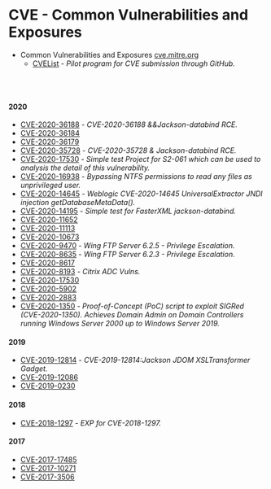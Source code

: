 # CVE - Common Vulnerabilities and Exposures

- Common Vulnerabilities and Exposures [cve.mitre.org](https://cve.mitre.org)
  - [CVEList](https://github.com/CVEProject/cvelist) - _Pilot program for CVE submission through GitHub._
<br >
<br >

#### 2020
- [CVE-2020-36188](https://github.com/Al1ex/CVE-2020-36188) - _CVE-2020-36188 &&Jackson-databind RCE._
- [CVE-2020-36184](https://github.com/Al1ex/CVE-2020-36184)
- [CVE-2020-36179](https://github.com/Al1ex/CVE-2020-36179)
- [CVE-2020-35728](https://github.com/Al1ex/CVE-2020-35728) - _CVE-2020-35728 & Jackson-databind RCE._
- [CVE-2020-17530](https://github.com/Al1ex/CVE-2020-17530) - _Simple test Project for S2-061 which can be used to analysis the detail of this vulnerability._
- [CVE-2020-16938](https://github.com/ioncodes/CVE-2020-16938) - _Bypassing NTFS permissions to read any files as unprivileged user._
- [CVE-2020-14645](https://github.com/Al1ex/CVE-2020-14645) - _Weblogic CVE-2020-14645 UniversalExtractor JNDI injection getDatabaseMetaData()._
- [CVE-2020-14195](https://github.com/Al1ex/CVE-2020-14195) - _Simple test for FasterXML jackson-databind._
- [CVE-2020-11652](https://github.com/Al1ex/CVE-2020-11652)
- [CVE-2020-11113](https://github.com/Al1ex/CVE-2020-11113)
- [CVE-2020-10673](https://github.com/Al1ex/CVE-2020-10673)
- [CVE-2020-9470](https://github.com/Al1ex/CVE-2020-9470) - _Wing FTP Server 6.2.5 - Privilege Escalation._
- [CVE-2020-8635](https://github.com/Al1ex/CVE-2020-8635) - _Wing FTP Server 6.2.3 - Privilege Escalation._
- [CVE-2020-8617](https://github.com/knqyf263/CVE-2020-8617)
- [CVE-2020-8193](https://github.com/jas502n/CVE-2020-8193) - _Citrix ADC Vulns._
- [CVE-2020-17530](https://github.com/Al1ex/CVE-2020-17530)
- [CVE-2020-5902](https://github.com/Al1ex/CVE-2020-5902)
- [CVE-2020-2883](https://github.com/Al1ex/CVE-2020-2883)
- [CVE-2020-1350](https://github.com/Al1ex/CVE-2020-1350) - _Proof-of-Concept (PoC) script to exploit SIGRed (CVE-2020-1350). Achieves Domain Admin on Domain Controllers running Windows Server 2000 up to Windows Server 2019._
#### 2019
- [CVE-2019-12814](https://github.com/Al1ex/CVE-2019-12814) - _CVE-2019-12814:Jackson JDOM XSLTransformer Gadget._
- [CVE-2019-12086](https://github.com/Al1ex/CVE-2019-12086)
- [CVE-2019-0230](https://github.com/Al1ex/CVE-2019-0230)

#### 2018
- [CVE-2018-1297](https://github.com/Al1ex/CVE-2018-1297) - _EXP for CVE-2018-1297._

#### 2017
- [CVE-2017-17485](https://github.com/Al1ex/CVE-2017-17485)
- [CVE-2017-10271](https://github.com/Al1ex/CVE-2017-10271)
- [CVE-2017-3506](https://github.com/Al1ex/CVE-2017-3506)





